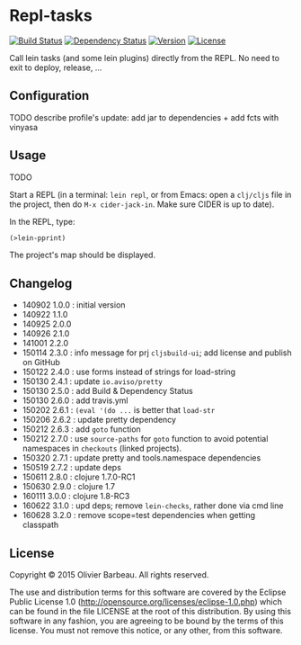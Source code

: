 # Repl-tasks

[![Build Status](http://img.shields.io/travis/obarbeau/repl-tasks.svg?style=flat)](https://travis-ci.org/obarbeau/repl-tasks)
[![Dependency Status](https://www.versioneye.com/user/projects/54cb6c0cde7924b7ed000189/badge.png?style=flat)](https://www.versioneye.com/user/projects/54cb6c0cde7924b7ed000189)
[![Version](http://img.shields.io/badge/version-3.2.0-blue.svg?style=flat)](https://github.com/obarbeau/repl-tasks/releases)
[![License](http://img.shields.io/badge/license-EPL-blue.svg?style=flat)](https://www.eclipse.org/legal/epl-v10.html)

Call lein tasks (and some lein plugins) directly from the REPL.
No need to exit to deploy, release, ...

## Configuration

TODO describe profile's update: add jar to dependencies + add fcts with vinyasa

## Usage

TODO

Start a REPL (in a terminal: `lein repl`, or from Emacs: open a `clj/cljs`
file in the project, then do `M-x cider-jack-in`. Make sure CIDER is up to
date).

In the REPL, type:

```clojure
(>lein-pprint)
```

The project's map should be displayed.

## Changelog

* 140902 1.0.0 : initial version
* 140922 1.1.0
* 140925 2.0.0
* 140926 2.1.0
* 141001 2.2.0
* 150114 2.3.0 : info message for prj `cljsbuild-ui`;
                 add license and publish on GitHub
* 150122 2.4.0 : use forms instead of strings for load-string
* 150130 2.4.1 : update `io.aviso/pretty`
* 150130 2.5.0 : add Build & Dependency Status
* 150130 2.6.0 : add travis.yml
* 150202 2.6.1 : `(eval '(do ...` is better that `load-str`
* 150206 2.6.2 : update pretty dependency
* 150212 2.6.3 : add `goto` function
* 150212 2.7.0 : use `source-paths` for `goto` function to avoid potential
    namespaces in `checkouts` (linked projects).
* 150320 2.7.1 : update pretty and tools.namespace dependencies
* 150519 2.7.2 : update deps
* 150611 2.8.0 : clojure 1.7.0-RC1
* 150630 2.9.0 : clojure 1.7
* 160111 3.0.0 : clojure 1.8-RC3
* 160622 3.1.0 : upd deps; remove `lein-checks`, rather done via cmd line
* 160628 3.2.0 : remove scope=test dependencies when getting classpath

## License

Copyright © 2015 Olivier Barbeau. All rights reserved.

The use and distribution terms for this software are covered by the
Eclipse Public License 1.0 (http://opensource.org/licenses/eclipse-1.0.php)
which can be found in the file LICENSE at the root of this distribution.
By using this software in any fashion, you are agreeing to be bound by
the terms of this license.
You must not remove this notice, or any other, from this software.

